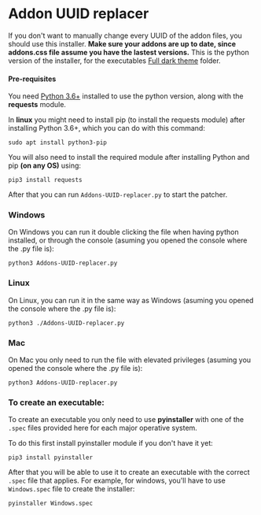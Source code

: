 # Addon UUID replacer
If you don't want to manually change every UUID of the addon files, you should use this installer.
**Make sure your addons are up to date, since addons.css file assume you have the lastest versions.**
This is the python version of the installer, for the executables [Full dark theme](https://github.com/Izheil/Quantum-Nox-Firefox-Dark-Full-Theme/tree/master/Full%20dark%20theme) folder.

#### Pre-requisites 
You need [Python 3.6+](https://www.python.org/downloads/release/python-375/) installed to use the python version, along with the **requests** module.

In **linux** you might need to install pip (to install the requests module) after installing Python 3.6+, which you can do with this command:

```
sudo apt install python3-pip

```

You will also need to install the required module after installing Python and pip **(on any OS)** using:

```
pip3 install requests
```

After that you can run `Addons-UUID-replacer.py` to start the patcher.

### Windows

On Windows you can run it double clicking the file when having python installed, or through the console (asuming you opened the console where the .py file is):

```
python3 Addons-UUID-replacer.py
```

### Linux

On Linux, you can run it in the same way as Windows (asuming you opened the console where the .py file is):

```
python3 ./Addons-UUID-replacer.py
```

### Mac

On Mac you only need to run the file with elevated privileges (asuming you opened the console where the .py file is):

```
python3 Addons-UUID-replacer.py
```

### To create an executable:

To create an executable you only need to use **pyinstaller** with one of the `.spec` files provided here for each major operative system.

To do this first install pyinstaller module if you don't have it yet:

```
pip3 install pyinstaller
```

After that you will be able to use it to create an executable with the correct `.spec` file that applies. 
For example, for windows, you'll have to use `Windows.spec` file to create the installer:

```
pyinstaller Windows.spec
```